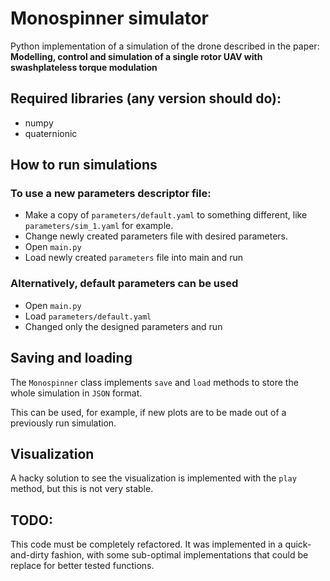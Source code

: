 # Monospinner simulator
Python implementation of a simulation of the drone described in the paper:
**Modelling, control and simulation of a single rotor UAV with swashplateless torque modulation**

## Required libraries (any version should do):
- numpy
- quaternionic

## How to run simulations

### To use a new parameters descriptor file:
- Make a copy of `parameters/default.yaml` to something different, like `parameters/sim_1.yaml` for example.
- Change newly created parameters file with desired parameters.
- Open `main.py`
- Load newly created `parameters` file into main and run

### Alternatively, default parameters can be used
- Open `main.py`
- Load `parameters/default.yaml`
- Changed only the designed parameters and run

## Saving and loading
The `Monospinner` class implements `save` and `load` methods to store the whole simulation in `JSON` format.

This can be used, for example, if new plots are to be made out of a previously run simulation.

## Visualization
A hacky solution to see the visualization is implemented with the `play` method, but this is not very stable.

## TODO:
This code must be completely refactored.
It was implemented in a quick-and-dirty fashion, with some sub-optimal implementations that could be replace for better tested functions.